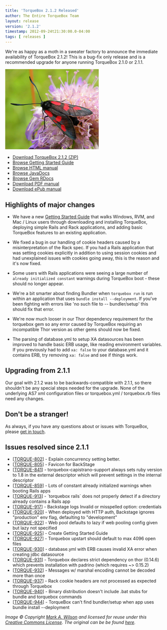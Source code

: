 ```yaml
---
title: 'TorqueBox 2.1.2 Released'
author: The Entire TorqueBox Team
layout: release
version: '2.1.2'
timestamp: 2012-09-24t21:30:00.0-04:00
tags: [ releases ]
---
```


We're as happy as a moth in a sweater factory to announce the
immediate availability of TorqueBox 2.1.2! This is a bug-fix only
release and is a recommended upgrade for anyone running TorqueBox
2.1.0 or 2.1.1.

<img src="/images/moth.jpg" class="alignright bordered" style="width: 300px;"/>

* [Download TorqueBox 2.1.2 (ZIP)][download]
* [Browse Getting Started Guide][gettingstarted]
* [Browse HTML manual][htmldocs]
* [Browse JavaDocs][javadocs]
* [Browse Gem RDocs][rdocs]
* [Download PDF manual][pdfdocs]
* [Download ePub manual][epubdocs]

## Highlights of major changes

* We have a new [Getting Started Guide][gettingstarted] that walks
  Windows, RVM, and Mac / Linux users through downloading and
  installing TorqueBox, deploying simple Rails and Rack applications,
  and adding basic TorqueBox features to an existing application.

* We fixed a bug in our handling of cookie headers caused by a
  misinterpretation of the Rack spec. If you had a Rails application
  that was setting cookies explicitly in addition to using session
  cookies and had unexplained issues with cookies going away, this is
  the reason and it's now fixed.

* Some users with Rails applications were seeing a large number of
  `already initialized constant` warnings during TorqueBox boot -
  these should no longer appear.

* We're a bit smarter about finding Bundler when `torquebox run` is
  run within an application that uses `bundle install
  --deployment`. If you've been fighting with errors like 'no such
  file to -- bundler/setup' this should fix that error.

* We're now much looser in our Thor dependency requirement for the
  torquebox gem so any error caused by TorqueBox requiring an
  incompatible Thor version as other gems should now be fixed.

* The parsing of database.yml to setup XA datasources has been
  improved to handle basic ERB usage, like reading environment
  variables. If you previously had to add `xa: false` to your
  database.yml and it contains ERB, try removing `xa: false` and see
  if things work.

## Upgrading from 2.1.1

Our goal with 2.1.2 was to be backwards-compatible with 2.1.1, so
there shouldn't be any special steps needed for the upgrade. None of
the underlying AS7 xml configuration files or torquebox.yml /
torquebox.rb files need any changes.

## Don't be a stranger!

As always, if you have any questions about or issues with TorqueBox, please [get in touch][community].

## Issues resolved since 2.1.1

<ul>
<li>[<a href='https://issues.jboss.org/browse/TORQUE-802'>TORQUE-802</a>] -         Explain concurrency setting better.
</li>
<li>[<a href='https://issues.jboss.org/browse/TORQUE-805'>TORQUE-805</a>] -         Favicon for BackStage
</li>
<li>[<a href='https://issues.jboss.org/browse/TORQUE-841'>TORQUE-841</a>] -         torquebox-capistrano-support always sets ruby version to 1.8 in the external descriptor which will prevent settings in the internal descriptor
</li>
<li>[<a href='https://issues.jboss.org/browse/TORQUE-859'>TORQUE-859</a>] -         Lots of constant already initialized warnings when booting Rails apps
</li>
<li>[<a href='https://issues.jboss.org/browse/TORQUE-913'>TORQUE-913</a>] -         `torquebox rails` does not properly detect if a directory already contains a Rails app
</li>
<li>[<a href='https://issues.jboss.org/browse/TORQUE-917'>TORQUE-917</a>] -         Backstage logs Invalid or misspelled option: credentials
</li>
<li>[<a href='https://issues.jboss.org/browse/TORQUE-920'>TORQUE-920</a>] -         When deployed with HTTP auth, Backstage ignores &quot;production&quot; env flag, defaulting to &quot;development&quot;
</li>
<li>[<a href='https://issues.jboss.org/browse/TORQUE-922'>TORQUE-922</a>] -         Web pool defaults to lazy if web pooling config given but lazy not specified
</li>
<li>[<a href='https://issues.jboss.org/browse/TORQUE-925'>TORQUE-925</a>] -         Create Getting Started Guide
</li>
<li>[<a href='https://issues.jboss.org/browse/TORQUE-927'>TORQUE-927</a>] -         Torquebox upstart should default to max 4096 open files
</li>
<li>[<a href='https://issues.jboss.org/browse/TORQUE-930'>TORQUE-930</a>] -         database.yml with ERB causes invalid XA error when creating jdbc datasource
</li>
<li>[<a href='https://issues.jboss.org/browse/TORQUE-931'>TORQUE-931</a>] -         Torquebox declares strict dependency on thor (0.14.6) which prevents installation with padrino (which requires ~&gt; 0.15.2)
</li>
<li>[<a href='https://issues.jboss.org/browse/TORQUE-932'>TORQUE-932</a>] -         Messages w/ marshal encoding cannot be decoded more than once
</li>
<li>[<a href='https://issues.jboss.org/browse/TORQUE-937'>TORQUE-937</a>] -         Rack cookie headers are not processed as expected through Torquebox
</li>
<li>[<a href='https://issues.jboss.org/browse/TORQUE-940'>TORQUE-940</a>] -         Binary distribution doesn&#39;t include .bat stubs for bundle and torquebox commands
</li>
<li>[<a href='https://issues.jboss.org/browse/TORQUE-944'>TORQUE-944</a>] -         TorqueBox can&#39;t find bundler/setup when app uses bundle install --deployment
</li>
</ul>


*Image &copy; Copyright [Mark A. Wilson] and licensed for reuse under this [Creative Commons License]. The original can be be found [here][image].*


[download]:         /release/org/torquebox/torquebox-dist/2.1.2/torquebox-dist-2.1.2-bin.zip
[htmldocs]:         /documentation/2.1.2/
[javadocs]:         /documentation/2.1.2/javadoc/
[rdocs]:            /documentation/2.1.2/yardoc/
[pdfdocs]:          /release/org/torquebox/torquebox-docs-en_US/2.1.2/torquebox-docs-en_US-2.1.2.pdf
[epubdocs]:         /release/org/torquebox/torquebox-docs-en_US/2.1.2/torquebox-docs-en_US-2.1.2.epub
[gettingstarted]:   /getting-started/2.1.2/
[community]:        /community
[Mark A. Wilson]:   http://commons.wikimedia.org/wiki/User:Wilson44691
[Creative Commons License]: http://creativecommons.org/licenses/by-sa/3.0/
[image]:            http://upload.wikimedia.org/wikipedia/commons/e/eb/Zygaena_filipendulae_Hiiumaa.jpg

